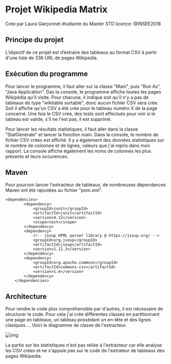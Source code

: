 # Projet Wikipedia Matrix 
Crée par Laura Garçonnet étudiante du Master STD
licence: @INSEE2018

## Principe du projet

L’objectif de ce projet est d’extraire des tableaux au format CSV à partir d'une liste de 336 URL de pages Wikipedia. 
 
## Exécution du programme

Pour lancer le programme, il faut aller sur la classe "Main", puis "Run As", "Java Application". 
Das la console, le programme affiche toutes les pages Wikipédia qu'il visite. Pour chacune, il indique soit qu'il n'y a pas de tableaux de type "wikitable sortable", donc aucun fichier CSV sera crée. Soit il affiche qu'un CSV a été crée pour le tableau numéro X de la page concerné. Une fois le CSV crée, des tests sont effectués pour voir si le tableau est valide, s'il ne l'est pas, il est supprimé. 

Pour lancer les résultats statistiques, il faut aller dans la classe "StatGénérale" et lancer la fonction main. Dans la console, le nombre de fichier CSV crées est affiché. Il y a également des données statistiques sur le nombre de colonnes et de lignes, valeurs que j'ai repris dans mon rapport. La console affiche également les noms de colonnes les plus présents et leurs occurences. 

## Maven

Pour pourvoir lancer l'extracteur de tableaux, de nombreuses dépendances Maven ont été rajoutées au fichier "pom.xml". 
```
<dependencies>
		<dependency>
			<groupId>junit</groupId>
			<artifactId>junit</artifactId>
			<version>4.12</version>
			<scope>test</scope>
		</dependency>
		<dependency>
			<!-- jsoup HTML parser library @ https://jsoup.org/ -->
			<groupId>org.jsoup</groupId>
			<artifactId>jsoup</artifactId>
			<version>1.11.3</version>
		</dependency>
		<dependency>
			<groupId>org.apache.commons</groupId>
			<artifactId>commons-csv</artifactId>
			<version>1.6</version>
		</dependency>
	</dependencies>
``` 
## Architecture 

Pour rendre le code plus compréhensible par d'autres, il est nécessaire de structurer le code. Pour cela j'ai crée différentes classes en partitionnant une page en tableaux, un tableau possèdant un en-tête et des lignes clasiques ... 
Voici le diagramme de classe de l'extracteur. 

![img](C:\Users\HP-ZBOOK-05\git\wikipediamatrix-bench\wikimatrix\src\main\java\DiagrammeClasse.png)

La partie sur les statistiques n'est pas reliée à l'extracteur car elle analyse les CSV crées et ne s'appuie pas sur le code de l'extrateur de tableaux des pages Wikipedia. 
 

